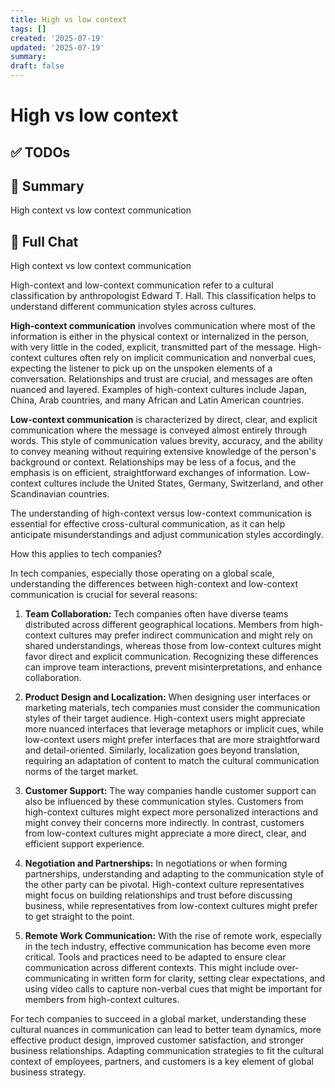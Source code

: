 ```yaml
---
title: High vs low context
tags: []
created: '2025-07-19'
updated: '2025-07-19'
summary:
draft: false
---
```


# High vs low context

## ✅ TODOs


## 📌 Summary
High context vs low context communication

## 🧠 Full Chat


High context vs low context communication 

High-context and low-context communication refer to a cultural classification by anthropologist Edward T. Hall. This classification helps to understand different communication styles across cultures. 

**High-context communication** involves communication where most of the information is either in the physical context or internalized in the person, with very little in the coded, explicit, transmitted part of the message. High-context cultures often rely on implicit communication and nonverbal cues, expecting the listener to pick up on the unspoken elements of a conversation. Relationships and trust are crucial, and messages are often nuanced and layered. Examples of high-context cultures include Japan, China, Arab countries, and many African and Latin American countries.

**Low-context communication** is characterized by direct, clear, and explicit communication where the message is conveyed almost entirely through words. This style of communication values brevity, accuracy, and the ability to convey meaning without requiring extensive knowledge of the person's background or context. Relationships may be less of a focus, and the emphasis is on efficient, straightforward exchanges of information. Low-context cultures include the United States, Germany, Switzerland, and other Scandinavian countries.

The understanding of high-context versus low-context communication is essential for effective cross-cultural communication, as it can help anticipate misunderstandings and adjust communication styles accordingly.

How this applies to tech companies? 

In tech companies, especially those operating on a global scale, understanding the differences between high-context and low-context communication is crucial for several reasons:

1. **Team Collaboration:** Tech companies often have diverse teams distributed across different geographical locations. Members from high-context cultures may prefer indirect communication and might rely on shared understandings, whereas those from low-context cultures might favor direct and explicit communication. Recognizing these differences can improve team interactions, prevent misinterpretations, and enhance collaboration.

2. **Product Design and Localization:** When designing user interfaces or marketing materials, tech companies must consider the communication styles of their target audience. High-context users might appreciate more nuanced interfaces that leverage metaphors or implicit cues, while low-context users might prefer interfaces that are more straightforward and detail-oriented. Similarly, localization goes beyond translation, requiring an adaptation of content to match the cultural communication norms of the target market.

3. **Customer Support:** The way companies handle customer support can also be influenced by these communication styles. Customers from high-context cultures might expect more personalized interactions and might convey their concerns more indirectly. In contrast, customers from low-context cultures might appreciate a more direct, clear, and efficient support experience.

4. **Negotiation and Partnerships:** In negotiations or when forming partnerships, understanding and adapting to the communication style of the other party can be pivotal. High-context culture representatives might focus on building relationships and trust before discussing business, while representatives from low-context cultures might prefer to get straight to the point.

5. **Remote Work Communication:** With the rise of remote work, especially in the tech industry, effective communication has become even more critical. Tools and practices need to be adapted to ensure clear communication across different contexts. This might include over-communicating in written form for clarity, setting clear expectations, and using video calls to capture non-verbal cues that might be important for members from high-context cultures.

For tech companies to succeed in a global market, understanding these cultural nuances in communication can lead to better team dynamics, more effective product design, improved customer satisfaction, and stronger business relationships. Adapting communication strategies to fit the cultural context of employees, partners, and customers is a key element of global business strategy.